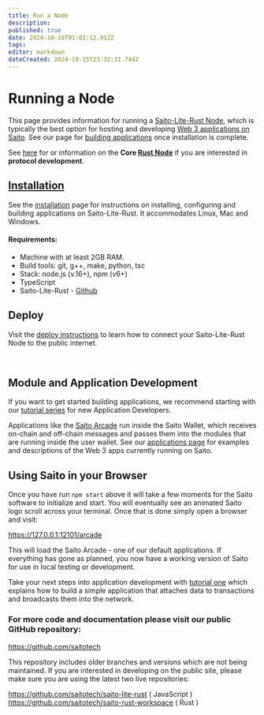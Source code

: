 ```yaml
---
title: Run a Node
description: 
published: true
date: 2024-10-16T01:02:12.912Z
tags: 
editor: markdown
dateCreated: 2024-10-15T23:32:31.744Z
---
```


# Running a Node

This page provides information for running a [Saito-Lite-Rust Node](https://github.com/SaitoTech/saito-lite-rust), which is typically the best option for hosting and developing [Web 3 applications on Saito](/tech/applications). See our page for [building applications](https://wiki.saito.io/en/tech/building_apps) once installation is complete.

See [here]() for or information on the **Core [Rust Node](https://github.com/saitotech/saito-rust-workspace)** if you are interested in **protocol development**.

## [Installation](/tech/installation/javascript)

See the [installation](/tech/installation/javascript) page for instructions on installing, configuring and building applications on Saito-Lite-Rust. It accommodates Linux, Mac and Windows.

#### Requirements:
- Machine with at least 2GB RAM.
- Build tools: git, g++, make, python, tsc
- Stack: node.js (v.16+), npm (v6+)
- TypeScript
- Saito-Lite-Rust - [Github](https://github.com/saitotech/saito-lite-rust)


<!--
Saito-Lite-Rust runs atop NodeJS. Instructions for installing are available for:

- [Linux](/tech/installation/javascript/linux)
- [Mac](/tech/installation/javascript/mac)
- [Windows](/tech/installation/javascript/windows)
-->

## Deploy
Visit the [deploy instructions](https://wiki.saito.io/en/tech/deployment) to learn how to connect your Saito-Lite-Rust Node to the public internet.


<br />


## Module and Application Development

If you want to get started building applications, we recommend starting with our [tutorial series](/tech/building_apps) for new Application Developers.

Applications like the [Saito Arcade](https://saito.io/arcade) run inside the Saito Wallet, which receives on-chain and off-chain messages and passes them into the modules that are running inside the user wallet. See our [applications page](/tech/applications) for examples and descriptions of the Web 3 apps currently running on Saito.
  

## Using Saito in your Browser

Once you have run `npm start` above it will take a few moments for the Saito software to initialize and start. You will eventually see an animated Saito logo scroll across your terminal. Once that is done simply open a browser and visit:

https://127.0.0.1:12101/arcade

This will load the Saito Arcade - one of our default applications. If everything has gone as planned, you now have a working version of Saito for use in local testing or development. 

Take your next steps into application development with [tutorial one](https://wiki.saito.io/en/tech/tutorial-1-deploy-install-application) which explains how to build a simple application that attaches data to transactions and broadcasts them into the network.



### For more code and documentation please visit our public GitHub repository:

https://github.com/saitotech

This repository includes older branches and versions which are not being maintained. If you are interested in developing on the public site, please make sure you are using the latest two live repositories:

https://github.com/saitotech/saito-lite-rust
( JavaScript )
https://github.com/saitotech/saito-rust-workspace
( Rust )

